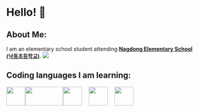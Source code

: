 # Hello! 👋

## About Me:
I am an elementary school student attending <b><a href="https://www.google.com/maps/place/%EB%82%99%EB%8F%99%EC%B4%88%EB%93%B1%ED%95%99%EA%B5%90/data=!3m1!4b1!4m6!3m5!1s0x3568c26224511de5:0xf8fb64199b4bc8c5!8m2!3d35.1055821!4d128.9724432!16s%2Fg%2F11b6th98zp">Nagdong Elementary School (낙동초등학교)</a></b>.
<picture>
<source 
  srcset="https://github-readme-stats.vercel.app/api?username=nagdongdev-0713&show_icons=true&theme=dark"
  media="(prefers-color-scheme: dark)"
/>
<source
  srcset="https://github-readme-stats.vercel.app/api?username=nagdongdev-0713&show_icons=true"
  media="(prefers-color-scheme: light), (prefers-color-scheme: no-preference)"
/>
<img src="https://github-readme-stats.vercel.app/api?username=nagdongdev-0713&show_icons=true" />
</picture>

## Coding languages I am learning:
<img src="https://cdn.icon-icons.com/icons2/112/PNG/512/python_18894.png" width="50" height="50"><img src="https://heropy.blog/css/images/vendor_icons/html5.png" width="100" height="50"><img src="https://guide.disnake.dev/public/disnake-logo.png" width="50" height="50">  　<img src="https://discord.js.org/static/djs_logo.png" width="50" height="50">  　<img src="https://blog.kakaocdn.net/dn/rB2ud/btqUvDjl6Cp/mAKcKGMTmwFuAAKMtrmg10/img.png" width="50" height="50">
